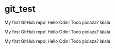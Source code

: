 # git_test
My first GitHub repo!
Hello Odin! Todo piolaza?
lalala

My first GitHub repo!
Hello Odin! Todo piolaza?
lalala

My first GitHub repo!
Hello Odin! Todo piolaza?
lalala 